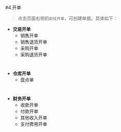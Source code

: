 #4.开单

>点击页面右侧的`前往开单`，可创建单据。具体如下：

* **交易开单**	
	- 销售开单
	- 销售退货开单
	- 采购开单
	- 采购退货开单
# 

* **仓库开单**
	- 盘点单
	
# 
* **财务开单**
	- 收款开单
	- 付款开单
	- 其他收入开单
	- 支付费用开单
# 



